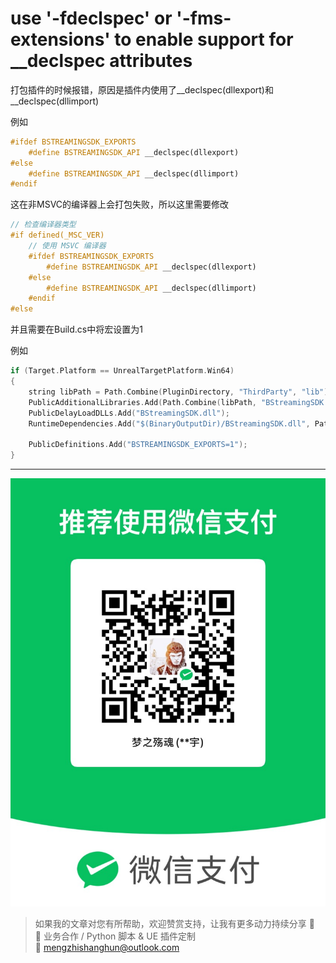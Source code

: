 # use '-fdeclspec' or '-fms-extensions' to enable support for __declspec attributes

打包插件的时候报错，原因是插件内使用了__declspec(dllexport)和__declspec(dllimport)

例如

```C++
#ifdef BSTREAMINGSDK_EXPORTS
    #define BSTREAMINGSDK_API __declspec(dllexport)
#else
    #define BSTREAMINGSDK_API __declspec(dllimport)
#endif
```

这在非MSVC的编译器上会打包失败，所以这里需要修改

```C++
// 检查编译器类型
#if defined(_MSC_VER)
    // 使用 MSVC 编译器
    #ifdef BSTREAMINGSDK_EXPORTS
        #define BSTREAMINGSDK_API __declspec(dllexport)
    #else
        #define BSTREAMINGSDK_API __declspec(dllimport)
    #endif
#else
```

并且需要在Build.cs中将宏设置为1

例如

```C++
if (Target.Platform == UnrealTargetPlatform.Win64)
{
    string libPath = Path.Combine(PluginDirectory, "ThirdParty", "lib");
    PublicAdditionalLibraries.Add(Path.Combine(libPath, "BStreamingSDK.lib"));
    PublicDelayLoadDLLs.Add("BStreamingSDK.dll");
    RuntimeDependencies.Add("$(BinaryOutputDir)/BStreamingSDK.dll", Path.Combine(libPath, "BStreamingSDK.dll"));

    PublicDefinitions.Add("BSTREAMINGSDK_EXPORTS=1");
}
```

---

![微信支付](https://raw.githubusercontent.com/mengzhishanghun/mengzhishanghun/main/PayCodes/WeChatPay.jpg)

> 如果我的文章对您有所帮助，欢迎赞赏支持，让我有更多动力持续分享 🙏  
> 💼 业务合作 / Python 脚本 & UE 插件定制  
> 📧 [mengzhishanghun@outlook.com](mengzhishanghun@outlook.com)